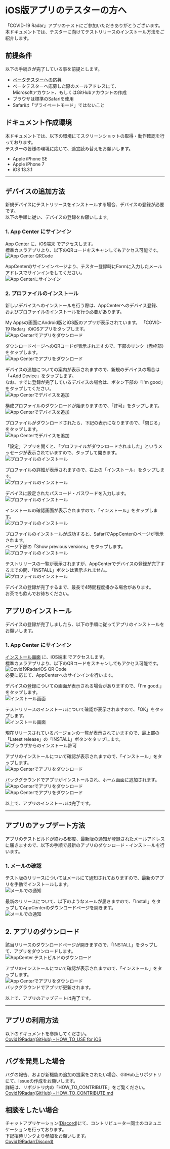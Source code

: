 # iOS版アプリのテスターの方へ

「COVID-19 Radar」アプリのテストにご参加いただきありがとうございます。  
本ドキュメントでは、テスターに向けてテストリリースのインストール方法をご紹介します。

## 前提条件
以下の手続きが完了している事を前提とします。
- [ベータテスターへの応募](https://bit.ly/2XSuVUJ) 
- ベータテスターへ応募した際のメールアドレスにて、  
Microsoftアカウント、もしくはGitHubアカウントの作成
- ブラウザは標準のSafariを使用
- Safariは「プライベートモード」ではないこと

## ドキュメント作成環境
本ドキュメントでは、以下の環境にてスクリーンショットの取得・動作確認を行っております。  
テスターの皆様の環境に応じて、適宜読み替えをお願いします。
- Apple iPhone SE
- Apple iPhone 7
- iOS 13.3.1

---
## デバイスの追加方法
新規デバイスにテストリリースをインストールする場合、デバイスの登録が必要です。  
以下の手順に従い、デバイスの登録をお願いします。

### 1. App Center にサインイン

[App Center](https://appcenter.ms/sign-in) に、iOS端末 でアクセスします。  
標準カメラアプリより、以下のQRコードをスキャンしてもアクセス可能です。  
![App Center QRCode](../.attachments/appcenter-qrcode.png)

AppCenterのサインインページより、テスター登録時にFormに入力したメールアドレスでサインインをしてください。  
![App Centerにサインイン](../.attachments/iOS_001_appcenter_signin.png)

### 2. プロファイルのインストール
新しいデバイスへのインストールを行う際は、AppCenterへのデバイス登録、およびプロファイルのインストールを行う必要があります。

My Appsの画面にAndroid版とiOS版のアプリが表示されています。
「COVID-19 Radar」のiOSアプリをタップします。  
![App Centerでアプリをダウンロード](../.attachments/iOS_002_appcenter_selectapps.png.png)


ダウンロードページへのQRコードが表示されますので、下部のリンク（赤枠部）をタップします。  
![App Centerでアプリをダウンロード](../.attachments/iOS_003_appcenter_installpage-qr.png)

デバイスの追加についての案内が表示されますので、新規のデバイスの場合は「+Add Device」をタップします。  
なお、すでに登録が完了しているデバイスの場合は、ボタン下部の「I'm good」をタップしてください。  
![App Centerでデバイスを追加](../.attachments/iOS_004_appcenter_add-devices.png)

構成プロファイルのダウンロードが始まりますので、「許可」をタップします。  
![App Centerでデバイスを追加](../.attachments/iOS_005_appcenter_installprofile.png)

プロファイルがダウンロードされたら、下記の表示になりますので、「閉じる」をタップします。  
![App Centerでデバイスを追加](../.attachments/iOS_006_appcenter_installprofile.png)

「設定」アプリを開くと、「プロファイルがダウンロードされました」というメッセージが表示されていますので、タップして開きます。  
![プロファイルのインストール](../.attachments/iOS_007_ConfigApp_installprofile.png)

プロファイルの詳細が表示されますので、右上の「インストール」をタップします。  
![プロファイルのインストール](../.attachments/iOS_008_ConfigApp_installprofile.png)

デバイスに設定されたパスコード・パスワードを入力します。  
![プロファイルのインストール](../.attachments/iOS_009_ConfigApp_installprofile.png)

インストールの確認画面が表示されますので、「インストール」をタップします。  
![プロファイルのインストール](../.attachments/iOS_010_ConfigApp_installprofile.png)

プロファイルのインストールが成功すると、SafariでAppCenterのページが表示されます。  
ページ下部の「Show previous versions」をタップします。
![プロファイルのインストール](../.attachments/iOS_011_appcenter_installedprofile_page.png)


テストリリースの一覧が表示されますが、AppCenterでデバイスの登録が完了するまでの間、「INSTALL」ボタンは表示されません。  
![プロファイルのインストール](../.attachments/iOS_012_appcenter_installpage_notinstall.png)


デバイスの登録が完了するまで、最長で4時間程度掛かる場合があります。  
お茶でも飲んでお待ちください。

## アプリのインストール
デバイスの登録が完了しましたら、以下の手順に従ってアプリのインストールをお願いします。

### 1. App Center にサインイン

[インストール画面](https://install.appcenter.ms/orgs/Covid19Radar/apps/Covid19RadarIOS) に、iOS端末 でアクセスします。  
標準カメラアプリより、以下のQRコードをスキャンしてもアクセス可能です。  
![Covid19RadarIOS QR Code](../.attachments/appcenter-install-ios.png)  
必要に応じて、AppCenterへのサインインを行います。

デバイスの登録についての画面が表示される場合がありますので、「I'm good.」をタップします。  
![インストール画面](../.attachments/iOS_013_add-device-good.png)

テストリリースのインストールについて確認が表示されますので、「OK」をタップします。  
![インストール画面](../.attachments/iOS_014_add-device-good.png)

現在リリースされているバージョンの一覧が表示されていますので、最上部の「Latest release」の「INSTALL」ボタンをタップします。  
![ブラウザからのインストール許可](../.attachments/iOS_015_install-apps.png)

アプリのインストールについて確認が表示されますので、「インストール」をタップします。  
![App Centerでアプリをダウンロード](../.attachments/iOS_016_install-apps.png)

バックグラウンドでアプリがインストールされ、ホーム画面に追加されます。  
![App Centerでアプリをダウンロード](../.attachments/iOS_017_install-apps.png)  
![App Centerでアプリをダウンロード](../.attachments/iOS_018_install-apps.png)


以上で、アプリのインストールは完了です。

---
## アプリのアップデート方法
アプリのテストビルドが終わる都度、最新版の通知が登録されたメールアドレスに届きますので、以下の手順で最新のアプリのダウンロード・インストールを行います。

### 1. メールの確認
テスト版のリリースについてはメールにて通知されておりますので、最新のアプリを手動でインストールします。  
![メールでの通知](../.attachments/iOS_019_update-notify-mail.png)

最新のリリースについて、以下のようなメールが届きますので、「Install」をタップしてAppCenterのダウンロードページを開きます。  
![メールでの通知](../.attachments/iOS_020_update-notify-mail.png)

## 2. アプリのダウンロード
該当リリースのダウンロードページが開きますので、「INSTALL」をタップして、アプリをダウンロードします。  
![AppCenter テストビルドのダウンロード](../.attachments/iOS_021_install-apps.png)

アプリのインストールについて確認が表示されますので、「インストール」をタップします。  
![App Centerでアプリをダウンロード](../.attachments/iOS_022_install-apps.png)  
バックグラウンドでアプリが更新されます。

以上で、アプリのアップデートは完了です。

---
## アプリの利用方法
以下のドキュメントを参照してください。  
[Covid19Radar(GitHub) - HOW_TO_USE for iOS](https://github.com/Covid-19Radar/Covid19Radar/blob/master/doc/How-to-use/iPhone-how-to-use.ja.md)

---
## バグを発見した場合
バグの報告、および新機能の追加の提案をされたい場合、GitHub上リポジトリにて、Issueの作成をお願いします。  
詳細は、リポジトリ内の「HOW_TO_CONTRIBUTE」をご覧ください。  
[Covid19Radar(GitHub) - HOW_TO_CONTRIBUTE.md](https://github.com/Covid-19Radar/Covid19Radar/blob/master/HOW_TO_CONTRIBUTE.md)

## 相談をしたい場合
チャットアプリケーション([Discord](https://discordapp.com/))にて、コントリビューター同士のコミュニケーションを行っております。  
下記招待リンクより参加をお願いします。  
[Covid19Radar(Discord)](https://discord.gg/EzaYhD)